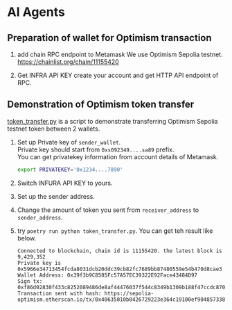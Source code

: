 # AI Agents


## Preparation of wallet for Optimism transaction

1. add chain RPC endpoint to Metamask
    We use Optimism Sepolia testnet.
    https://chainlist.org/chain/11155420

2. Get INFRA API KEY
    create your account and get HTTP API endpoint of RPC. 

## Demonstration of Optimism token transfer

[token_transfer.py](./src/optimism/token_transfer.py) is a script to demonstrate transferring Optimism Sepolia testnet token between 2 wallets.  

1. Set up Private key of `sender_wallet`.  
    Private key should start from `0xs092349....sa89` prefix.  
    You can get privatekey information from account details of Metamask.
    ```.bash
    export PRIVATEKEY='0x1234....7890' 
    ```
2. Switch INFURA API KEY to yours.

3. Set up the sender address.

4. Change the amount of token you sent from `receiver_address` to `sender_address`.


5. try `poetry run python token_transfer.py`. You can get teh result like below.

    ```
    Connected to blockchain, chain id is 11155420. the latest block is 9,429,352
    Private key is 0x5966e34713454fcda8031dcb20ddc39cb82fc7689bb87480559e54b470d8cae3
    Wallet Address: 0x39f3b9C8585Fc57A57EC39322E92Face43484D97
    Sign tx: 0xf86d02830f433c8252089486de8af44476037f544c8349b1309b188f47ccdc8701c6bf52634000808401546fdca079066bddab380a6a2797ca90b21568c716f10be769fd55aabd4478ab83acc4d8a03db1252c0e66f202d918411c7d2cf1595dc39f56933cc5d809e6a38ceda459fa
    Transaction sent with hash: https://sepolia-optimism.etherscan.io/tx/0x40635010b0426729223e364c19100ef90485733813d20001d4fd5c5071ba77bc
    ```